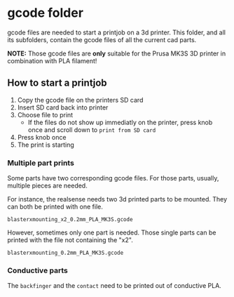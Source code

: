 # gcode folder

gcode files are needed to start a printjob on a 3d printer.
This folder, and all its subfolders, contain the  gcode files of all the current cad parts.

**NOTE:** Those gcode files are **only** suitable for the Prusa MK3S 3D printer in combination with PLA filament!

## How to start a printjob

1. Copy the gcode file on the printers SD card
2. Insert SD card back into printer
3. Choose file to print
   - If the files do not show up immediatly on the printer, press knob once and scroll down to `print from SD card`
4. Press knob once
5. The print is starting

### Multiple part prints

Some parts have two corresponding gcode files. For those parts, usually, multiple pieces are needed.

For instance, the realsense needs two 3d printed parts to be mounted. They can both be printed with one file.

```
blasterxmounting_x2_0.2mm_PLA_MK3S.gcode
```

However, sometimes only one part is needed. Those single parts can be printed with the file not containing the "x2".

```
blasterxmounting_0.2mm_PLA_MK3S.gcode
```

### Conductive parts

The `backfinger` and the `contact` need to be printed out of conductive PLA.
